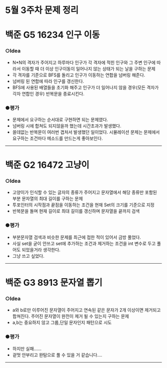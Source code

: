 # 5월 3주차 문제 정리

# 백준 G5 16234 인구 이동 

### ○Idea

- N*N의 격자가 주어지고 하루마다 인구가 각 격자에 적힌 인구와 그 주변 인구에 따라서 이동할 때 더 이상 인구이동이 일어나지 않는 상태가 되는 날을 구하는 문제
- 각 격자를 기준으로 BFS를 돌리고 인구가 이동하는 연합을 넘버링 해준다.
- 넘버링 된 연합에 따라 인구를 갱신한다.
- BFS에 사용된 배열들을 초기화 해주고 인구가 더 일어나지 않을 경우(모든 격자가 각자 연합인 경우) 반복문을 종료시킨다.

### ●평가

- 문제에서 요구하는 순서대로 구현하면 되는 문제였다.
- 넘버링 시에 합쳐도 되지않을까 했는데 시간초과가 발생했다.
- 쓸데없는 반복문이 여러번 겹처서 발생했던 일이었다. 시뮬레이션 문제는 문제에서 요구하는 조건마다 메소드를 만드는게 좋아보인다.

------

# 백준 G2 16472 고냥이

### ○Idea

- 고양이가 인식할 수 있는 글자의 종류가 주어지고 문자열에서 해당 종류만 포함된 부분 문자열의 최대 길이를 구하는 문제
- 투포인터의 시작점과 끝점을 이동하는 조건을 현재 Set의 크기를 기준으로 지정
- 반복문을 돌며 현재 길이로 최대 길이를 갱신하며 문자열을 끝까지 검색

### ●평가

- 부분문자열 검색과 비슷한 문제를 최근에 접한 적이 있어서 금방 풀었다.
- 사실 set을 굳이 안쓰고 set에 추가하는 조건과 제거하는 조건을 int 변수로 두고 풀어도 되었을거라 생각한다.
- 그냥 쓰고 싶었다.

------

# 백준 G3 8913 문자열 뽑기

### ○Idea

- a와 b로만 이루어진 문자열이 주어지고 연속된 같은 문자가 2개 이상이면 제거되고 합쳐진다. 주어진 문자열이 완전이 제거 될 수 있는지 구하는 문제
- a,b는 중요하지 않고 그룹,단일 문자인지 패턴으로 시도

### ●평가

- 하지만 실패......
- 겉멋 안부리고 완탐으로 풀 수 있을 거 같습니다....

------